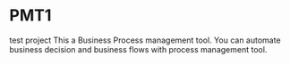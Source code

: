 # PMT1
test project
This a Business Process management tool. 
You can automate business decision and business flows with process management tool.
